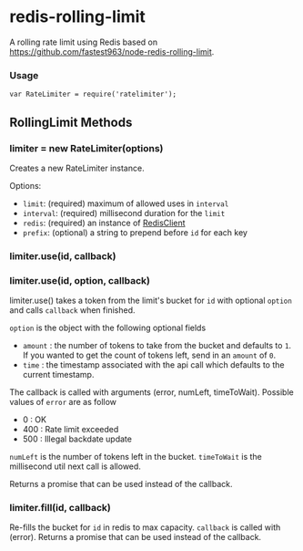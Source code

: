 # redis-rolling-limit #

A rolling rate limit using Redis based on https://github.com/fastest963/node-redis-rolling-limit. 

### Usage ###

```JS
var RateLimiter = require('ratelimiter');
```

## RollingLimit Methods ##

### limiter = new RateLimiter(options) ###

Creates a new RateLimiter instance.

Options:
* `limit`: (required) maximum of allowed uses in `interval`
* `interval`: (required) millisecond duration for the `limit`
* `redis`: (required) an instance of [RedisClient](https://www.npmjs.com/package/redis)
* `prefix`: (optional) a string to prepend before `id` for each key

### limiter.use(id, callback) ###
### limiter.use(id, option, callback) ###

limiter.use() takes a token from the limit's bucket for `id` with optional `option` and calls `callback` when finished.

`option` is the object with the following optional fields
*  `amount` : the number of tokens to take from the bucket and defaults to `1`. If you wanted
to get the count of tokens left, send in an `amount` of `0`.
* `time` : the timestamp associated with the api call which defaults to the current timestamp.

 The callback is called with arguments (error, numLeft, timeToWait). Possible values of `error` are as follow
* 0 : OK
* 400 : Rate limit exceeded
* 500 : Illegal backdate update

`numLeft` is the number of tokens left in the bucket.
`timeToWait` is the millisecond util next call is allowed.

Returns a promise that can be used instead of the callback.

### limiter.fill(id, callback) ###

Re-fills the bucket for `id` in redis to max capacity. `callback` is called with (error). Returns a promise that can be used instead of the callback.
